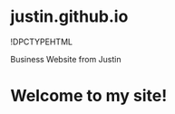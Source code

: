 # justin.github.io
!DPCTYPEHTML
<head>
Business Website from Justin
</head>
<body>
<h1> Welcome to my site! </h1>
</body>
